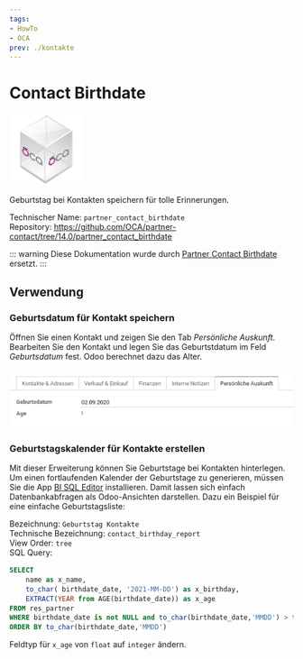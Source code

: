 ```yaml
---
tags:
- HowTo
- OCA
prev: ./kontakte
---
```

# Contact Birthdate
![icon_oca_app](assets/icon_oca_app.png)

Geburtstag bei Kontakten speichern für tolle Erinnerungen.

Technischer Name: `partner_contact_birthdate`\
Repository: <https://github.com/OCA/partner-contact/tree/14.0/partner_contact_birthdate>

::: warning
Diese Dokumentation wurde durch [Partner Contact Birthdate](Partner%20Contact%20Birthdate.md) ersetzt.
:::

## Verwendung

### Geburtsdatum für Kontakt speichern

Öffnen Sie einen Kontakt und zeigen Sie den Tab *Persönliche Auskunft*. Bearbeiten Sie den Kontakt und legen Sie das Geburtstdatum im Feld *Geburtsdatum* fest. Odoo berechnet dazu das Alter.

![](assets/Contact%20Birthdate%20Tab%20mit%20Geburtsdatum.png)

### Geburtstagskalender für Kontakte erstellen

Mit dieser Erweiterung können Sie Geburtstage bei Kontakten hinterlegen. Um einen fortlaufenden Kalender der Geburtstage zu generieren, müssen Sie die App [BI SQL Editor](BI%20SQL%20Editor.md) installieren. Damit lassen sich einfach Datenbankabfragen als Odoo-Ansichten darstellen. Dazu ein Beispiel für eine einfache Geburtstagsliste:

Bezeichnung: `Geburtstag Kontakte`\
Technische Bezeichnung: `contact_birthday_report`\
View Order: `tree`\
SQL Query:

```sql
SELECT
    name as x_name,
	to_char( birthdate_date, '2021-MM-DD') as x_birthday,
	EXTRACT(YEAR from AGE(birthdate_date)) as x_age
FROM res_partner 
WHERE birthdate_date is not NULL and to_char(birthdate_date,'MMDD') > to_char(now() - INTERVAL '4 DAY','MMDD')
ORDER BY to_char(birthdate_date,'MMDD')
```

Feldtyp für `x_age` von `float` auf `integer` ändern.